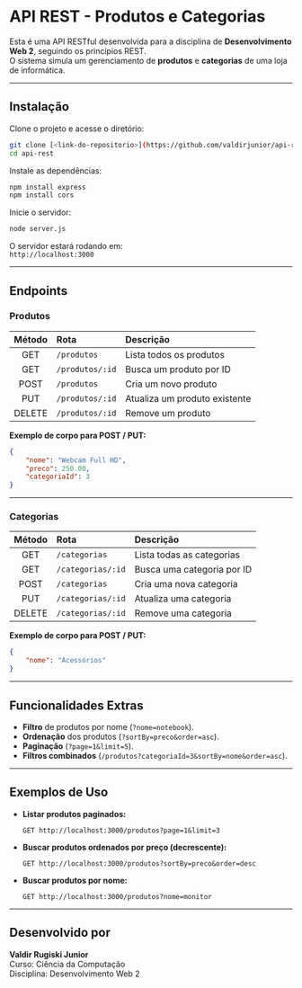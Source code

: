 # API REST - Produtos e Categorias

Esta é uma API RESTful desenvolvida para a disciplina de **Desenvolvimento Web 2**, seguindo os princípios REST.  
O sistema simula um gerenciamento de **produtos** e **categorias** de uma loja de informática.

---

## Instalação

Clone o projeto e acesse o diretório:

```bash
git clone [<link-do-repositorio>](https://github.com/valdirjunior/api-rest.git)
cd api-rest
```

Instale as dependências:

```bash
npm install express
npm install cors
```

Inicie o servidor:

```bash
node server.js
```

O servidor estará rodando em:  
`http://localhost:3000`

---

## Endpoints

### Produtos

| Método | Rota                  | Descrição                       |
|:------:|:---------------------- |:------------------------------- |
| GET    | `/produtos`             | Lista todos os produtos         |
| GET    | `/produtos/:id`         | Busca um produto por ID         |
| POST   | `/produtos`             | Cria um novo produto            |
| PUT    | `/produtos/:id`         | Atualiza um produto existente   |
| DELETE | `/produtos/:id`         | Remove um produto               |

**Exemplo de corpo para POST / PUT:**

```json
{
    "nome": "Webcam Full HD",
    "preco": 250.00,
    "categoriaId": 3
}
```

---

### Categorias

| Método | Rota                  | Descrição                       |
|:------:|:---------------------- |:------------------------------- |
| GET    | `/categorias`           | Lista todas as categorias       |
| GET    | `/categorias/:id`       | Busca uma categoria por ID      |
| POST   | `/categorias`           | Cria uma nova categoria         |
| PUT    | `/categorias/:id`       | Atualiza uma categoria          |
| DELETE | `/categorias/:id`       | Remove uma categoria            |

**Exemplo de corpo para POST / PUT:**

```json
{
    "nome": "Acessórios"
}
```
---

## Funcionalidades Extras

- **Filtro** de produtos por nome (`?nome=notebook`).
- **Ordenação** dos produtos (`?sortBy=preco&order=asc`).
- **Paginação** (`?page=1&limit=5`).
- **Filtros combinados** (`/produtos?categoriaId=3&sortBy=nome&order=asc`).

---

## Exemplos de Uso

- **Listar produtos paginados:**
  ```
  GET http://localhost:3000/produtos?page=1&limit=3
  ```
- **Buscar produtos ordenados por preço (decrescente):**
  ```
  GET http://localhost:3000/produtos?sortBy=preco&order=desc
  ```
- **Buscar produtos por nome:**
  ```
  GET http://localhost:3000/produtos?nome=monitor
  ```

---

## Desenvolvido por

**Valdir Rugiski Junior**  
Curso: Ciência da Computação  
Disciplina: Desenvolvimento Web 2

